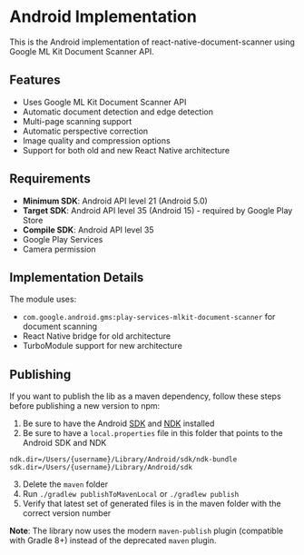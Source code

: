 # Android Implementation

This is the Android implementation of react-native-document-scanner using Google ML Kit Document Scanner API.

## Features

- Uses Google ML Kit Document Scanner API
- Automatic document detection and edge detection
- Multi-page scanning support
- Automatic perspective correction
- Image quality and compression options
- Support for both old and new React Native architecture

## Requirements

- **Minimum SDK**: Android API level 21 (Android 5.0)
- **Target SDK**: Android API level 35 (Android 15) - required by Google Play Store
- **Compile SDK**: Android API level 35
- Google Play Services
- Camera permission

## Implementation Details

The module uses:
- `com.google.android.gms:play-services-mlkit-document-scanner` for document scanning
- React Native bridge for old architecture
- TurboModule support for new architecture

## Publishing

If you want to publish the lib as a maven dependency, follow these steps before publishing a new version to npm:

1. Be sure to have the Android [SDK](https://developer.android.com/studio/index.html) and [NDK](https://developer.android.com/ndk/guides/index.html) installed
2. Be sure to have a `local.properties` file in this folder that points to the Android SDK and NDK
```
ndk.dir=/Users/{username}/Library/Android/sdk/ndk-bundle
sdk.dir=/Users/{username}/Library/Android/sdk
```
3. Delete the `maven` folder
4. Run `./gradlew publishToMavenLocal` or `./gradlew publish`
5. Verify that latest set of generated files is in the maven folder with the correct version number

**Note**: The library now uses the modern `maven-publish` plugin (compatible with Gradle 8+) instead of the deprecated `maven` plugin.
